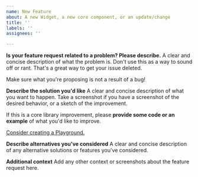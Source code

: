 ```yaml
---
name: New Feature
about: A new Widget, a new core component, or an update/change
title: ''
labels: ''
assignees: ''

---
```


**Is your feature request related to a problem? Please describe.**
A clear and concise description of what the problem is.  Don't use this as a way to sound off or rant.  That's a great way to get your issue deleted.

Make sure what you're proposing is not a result of a bug!

**Describe the solution you'd like**
A clear and concise description of what you want to happen.  Take a screenshot if you have a screenshot of the desired behavior, or a sketch of the improvement. 

If this is a core library improvement, please **provide some code or an example** of what you'd like to improve.

[Consider creating a Playground.](http://play.rust-lang.org)

**Describe alternatives you've considered**
A clear and concise description of any alternative solutions or features you've considered.

**Additional context**
Add any other context or screenshots about the feature request here.

